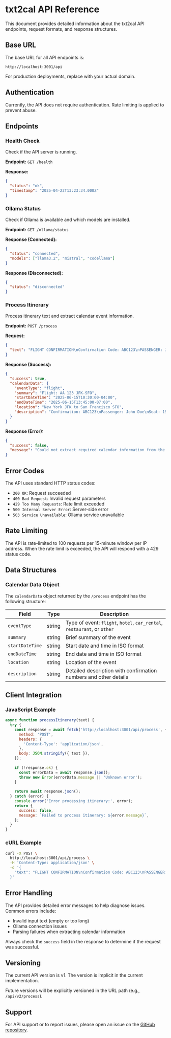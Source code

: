 # txt2cal API Reference

This document provides detailed information about the txt2cal API endpoints, request formats, and response structures.

## Base URL

The base URL for all API endpoints is:

```
http://localhost:3001/api
```

For production deployments, replace with your actual domain.

## Authentication

Currently, the API does not require authentication. Rate limiting is applied to prevent abuse.

## Endpoints

### Health Check

Check if the API server is running.

**Endpoint:** `GET /health`

**Response:**

```json
{
  "status": "ok",
  "timestamp": "2025-04-22T13:23:34.000Z"
}
```

### Ollama Status

Check if Ollama is available and which models are installed.

**Endpoint:** `GET /ollama/status`

**Response (Connected):**

```json
{
  "status": "connected",
  "models": ["llama3.2", "mistral", "codellama"]
}
```

**Response (Disconnected):**

```json
{
  "status": "disconnected"
}
```

### Process Itinerary

Process itinerary text and extract calendar event information.

**Endpoint:** `POST /process`

**Request:**

```json
{
  "text": "FLIGHT CONFIRMATION\nConfirmation Code: ABC123\nPASSENGER: John Doe\nFROM: New York JFK\nTO: San Francisco SFO\nDATE: June 15, 2025\nDEPARTURE: 10:30 AM EDT\nARRIVAL: 1:45 PM PDT\nFLIGHT: AA 123\nSEAT: 15A"
}
```

**Response (Success):**

```json
{
  "success": true,
  "calendarData": {
    "eventType": "flight",
    "summary": "Flight: AA 123 JFK-SFO",
    "startDateTime": "2025-06-15T10:30:00-04:00",
    "endDateTime": "2025-06-15T13:45:00-07:00",
    "location": "New York JFK to San Francisco SFO",
    "description": "Confirmation: ABC123\nPassenger: John Doe\nSeat: 15A"
  }
}
```

**Response (Error):**

```json
{
  "success": false,
  "message": "Could not extract required calendar information from the text"
}
```

## Error Codes

The API uses standard HTTP status codes:

- `200 OK`: Request succeeded
- `400 Bad Request`: Invalid request parameters
- `429 Too Many Requests`: Rate limit exceeded
- `500 Internal Server Error`: Server-side error
- `503 Service Unavailable`: Ollama service unavailable

## Rate Limiting

The API is rate-limited to 100 requests per 15-minute window per IP address. When the rate limit is exceeded, the API will respond with a 429 status code.

## Data Structures

### Calendar Data Object

The `calendarData` object returned by the `/process` endpoint has the following structure:

| Field | Type | Description |
|-------|------|-------------|
| `eventType` | string | Type of event: `flight`, `hotel`, `car_rental`, `restaurant`, or `other` |
| `summary` | string | Brief summary of the event |
| `startDateTime` | string | Start date and time in ISO format |
| `endDateTime` | string | End date and time in ISO format |
| `location` | string | Location of the event |
| `description` | string | Detailed description with confirmation numbers and other details |

## Client Integration

### JavaScript Example

```javascript
async function processItinerary(text) {
  try {
    const response = await fetch('http://localhost:3001/api/process', {
      method: 'POST',
      headers: {
        'Content-Type': 'application/json',
      },
      body: JSON.stringify({ text }),
    });
    
    if (!response.ok) {
      const errorData = await response.json();
      throw new Error(errorData.message || 'Unknown error');
    }
    
    return await response.json();
  } catch (error) {
    console.error('Error processing itinerary:', error);
    return {
      success: false,
      message: `Failed to process itinerary: ${error.message}`,
    };
  }
}
```

### cURL Example

```bash
curl -X POST \
  http://localhost:3001/api/process \
  -H 'Content-Type: application/json' \
  -d '{
    "text": "FLIGHT CONFIRMATION\nConfirmation Code: ABC123\nPASSENGER: John Doe\nFROM: New York JFK\nTO: San Francisco SFO\nDATE: June 15, 2025\nDEPARTURE: 10:30 AM EDT\nARRIVAL: 1:45 PM PDT\nFLIGHT: AA 123\nSEAT: 15A"
  }'
```

## Error Handling

The API provides detailed error messages to help diagnose issues. Common errors include:

- Invalid input text (empty or too long)
- Ollama connection issues
- Parsing failures when extracting calendar information

Always check the `success` field in the response to determine if the request was successful.

## Versioning

The current API version is v1. The version is implicit in the current implementation.

Future versions will be explicitly versioned in the URL path (e.g., `/api/v2/process`).

## Support

For API support or to report issues, please open an issue on the [GitHub repository](https://github.com/yourusername/txt2cal/issues).
